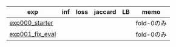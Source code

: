 
|exp|inf|loss|jaccard|LB|memo|
|--|--|--|--|--|--|
|[exp000_starter]|||||fold-0のみ|
|[exp001_fix_eval]|||||fold-0のみ|

[exp000_starter]:https://www.kaggle.com/takamichitoda/chaii-starter?scriptVersionId=72048948
[exp001_fix_eval]:https://www.kaggle.com/takamichitoda/chaii-starter?scriptVersionId=72194536
